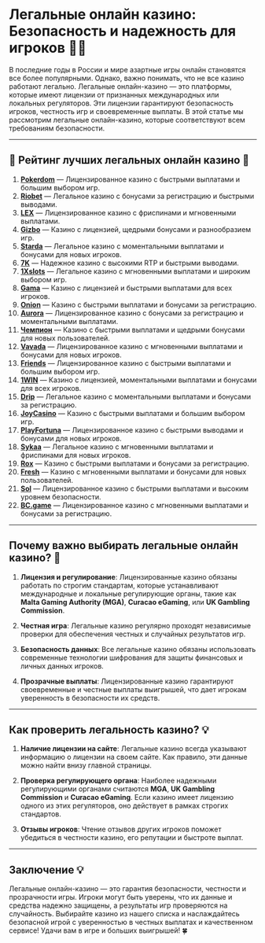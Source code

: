 # Легальные онлайн казино: Безопасность и надежность для игроков 🎰✅

В последние годы в России и мире азартные игры онлайн становятся все более популярными. Однако, важно понимать, что не все казино работают легально. Легальные онлайн-казино — это платформы, которые имеют лицензии от признанных международных или локальных регуляторов. Эти лицензии гарантируют безопасность игроков, честность игр и своевременные выплаты. В этой статье мы рассмотрим легальные онлайн-казино, которые соответствуют всем требованиям безопасности.

---

## 🎲 Рейтинг лучших легальных онлайн казино 🎲

1. **[Pokerdom](https://brandplay.link/4k77v2yx)** — Лицензированное казино с быстрыми выплатами и большим выбором игр.
2. **[Riobet](https://brandplay.link/7xBLTPyj)** — Легальное казино с бонусами за регистрацию и быстрыми выводами.
3. **[LEX](https://brandplay.link/zW4hdDFV)** — Лицензированное казино с фриспинами и мгновенными выплатами.
4. **[Gizbo](https://brandplay.link/bprXw4YV)** — Казино с лицензией, щедрыми бонусами и разнообразием игр.
5. **[Starda](https://brandplay.link/fB7xwRFL)** — Легальное казино с моментальными выплатами и бонусами для новых игроков.
6. **[7K](https://brandplay.link/BvQyFShp)** — Надежное казино с высокими RTP и быстрыми выводами.
7. **[1Xslots](https://brandplay.link/hSB1khtr)** — Легальное казино с мгновенными выплатами и широким выбором игр.
8. **[Gama](https://brandplay.link/j6NMKsDz)** — Казино с лицензией и быстрыми выплатами для всех игроков.
9. **[Onion](https://brandplay.link/zBGRVpQ9)** — Казино с быстрыми выплатами и бонусами за регистрацию.
10. **[Aurora](https://10trafic-stat2.com/click/668546556bcc6313411604bd/6766/13032/subaccount)** — Лицензированное казино с бонусами за регистрацию и моментальными выплатами.
11. **[Чемпион](https://temon-gter.cfd/go/lRq?p80412p304504pcc44t17455)** — Казино с быстрыми выплатами и щедрыми бонусами для новых пользователей.
12. **[Vavada](https://vavadapartner.pro/?promo=ea5c9275-6854-4505-94fc-95ab18221945-linkb2)** — Лицензированное казино с мгновенными выплатами и бонусами для новых игроков.
13. **[Friends](https://gofriends.vc/linkb2)** — Лицензированное казино с быстрыми выплатами и большим выбором игр.
14. **[1WIN](https://brandplay.link/smXVpBbG)** — Казино с лицензией, моментальными выплатами и бонусами для всех игроков.
15. **[Drip](https://drp-ircp01.com/c07e6a3db)** — Легальное казино с моментальными выплатами и бонусами за регистрацию.
16. **[JoyCasino](https://rpc30.call2me.pro/?/ru/registration?apkpop=0&partner=p24970p3291217pc98f)** — Казино с быстрыми выплатами и большим выбором игр.
17. **[PlayFortuna](https://fortunapromo.net/alt/playfortuna/registration?0dc4a9362a71feb7e3f165fb8e766f70)** — Лицензированное казино с быстрыми выводами и бонусами для новых игроков.
18. **[Sykaa](https://s-two-way.com/?source=linkb2&pid=30697)** — Легальное казино с мгновенными выплатами и фриспинами для новых игроков.
19. **[Rox](https://rox-pvwfpjgcxe.com/cb1ee18a5)** — Казино с быстрыми выплатами и бонусами за регистрацию.
20. **[Fresh](https://fresh-eumwkxwao.com/c3f7b485d)** — Казино с мгновенными выплатами и бонусами для новых пользователей.
21. **[Sol](https://sol-mmtdzfbaco.com/cb2415bca)** — Лицензированное казино с быстрыми выплатами и высоким уровнем безопасности.
22. **[BC.game](https://partnerbcgame.com/dcc53d441)** — Лицензированное казино с мгновенными выплатами и бонусами за регистрацию.

---

## Почему важно выбирать легальные онлайн казино? 🎯

1. **Лицензия и регулирование**: Лицензированные казино обязаны работать по строгим стандартам, которые устанавливают международные и локальные регулирующие органы, такие как **Malta Gaming Authority (MGA)**, **Curacao eGaming**, или **UK Gambling Commission**.
   
2. **Честная игра**: Легальные казино регулярно проходят независимые проверки для обеспечения честных и случайных результатов игр.

3. **Безопасность данных**: Все легальные казино обязаны использовать современные технологии шифрования для защиты финансовых и личных данных игроков.

4. **Прозрачные выплаты**: Лицензированные казино гарантируют своевременные и честные выплаты выигрышей, что дает игрокам уверенность в безопасности их средств.

---

## Как проверить легальность казино? 💡

1. **Наличие лицензии на сайте**: Легальные казино всегда указывают информацию о лицензии на своем сайте. Как правило, эти данные можно найти внизу главной страницы.
   
2. **Проверка регулирующего органа**: Наиболее надежными регулирующими органами считаются **MGA**, **UK Gambling Commission** и **Curacao eGaming**. Если казино имеет лицензию одного из этих регуляторов, оно действует в рамках строгих стандартов.

3. **Отзывы игроков**: Чтение отзывов других игроков поможет убедиться в честности казино, его репутации и быстроте выплат.

---

## Заключение 💡

Легальные онлайн-казино — это гарантия безопасности, честности и прозрачности игры. Игроки могут быть уверены, что их данные и средства надежно защищены, а результаты игр проверяются на случайность. Выбирайте казино из нашего списка и наслаждайтесь безопасной игрой с уверенностью в честных выплатах и качественном сервисе! Удачи вам в игре и больших выигрышей! 🍀
